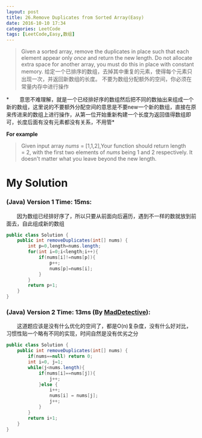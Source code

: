 ```yaml
---
layout: post
title: 26.Remove Duplicates from Sorted Array(Easy)
date: 2016-10-10 17:34
categories: LeetCode
tags: [LeetCode,Easy,数组]
---
```


>Given a sorted array, remove the duplicates in place such that each element appear only *once* and return the new length.
Do not allocate extra space for another array, you must do this in place with constant memory.
给定一个已排序的数组，去掉其中重复的元素，使得每个元素只出现一次，并返回新数组的长度。
不要为数组分配额外的空间，你必须在常量内存中进行操作

*　　意思不难理解，就是一个已经排好序的数组然后把不同的数抽出来组成一个新的数组，这里说的不要额外分配空间的意思是不要new一个新的数组，直接在原来传进来的数组上进行操作，从第一位开始重新构建一个长度为返回值得数组即可，长度后面有没有元素都没有关系，不用管*

**For example**
>Given input array *nums* = [1,1,2],Your function should return length = 2, with the first two elements of *nums* being 1 and 2 respectively. It doesn't matter what you leave beyond the new length.

# My Solution
### (Java) Version 1  Time: 15ms:
　　因为数组已经排好序了，所以只要从前面向后遍历，遇到不一样的数就放到前面去，自此组成新的数组
```java
public class Solution {
    public int removeDuplicates(int[] nums) {
        int p=0,length=nums.length;
        for(int i=0;i<length;i++){
            if(nums[i]!=nums[p]){
                p++;
                nums[p]=nums[i];
            }
        }
        return p+1;
    }
}
```
### (Java) Version 2  Time: 13ms (By [MadDetective](https://discuss.leetcode.com/user/maddetective)):
　　这道题应该是没有什么优化的空间了，都是O(n)复杂度，没有什么好对比，习惯性贴一个略有不同的实现，时间自然是没有优劣之分
```java
public class Solution {
    public int removeDuplicates(int[] nums) {
        if(nums==null) return 0;
        int i=0, j=1;
        while(j<nums.length){
            if(nums[i]==nums[j]){
                j++;
            }else {
                i++;
                nums[i] = nums[j]; 
                j++;
            }
        }
        return i+1;
    }
}
```